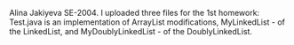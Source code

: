 Alina Jakiyeva SE-2004.
I uploaded three files for the 1st homework: Test.java is an implementation of ArrayList modifications, MyLinkedList - of the LinkedList, 
and MyDoublyLinkedList - of the DoublyLinkedList.
